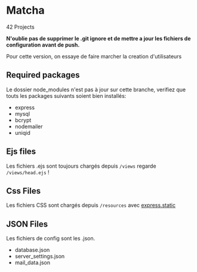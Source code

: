 # Matcha
42 Projects

**N'oublie pas de supprimer le .git ignore et de mettre a jour les fichiers de configuration avant de push.**

Pour cette version, on essaye de faire marcher la creation d'utilisateurs

## Required packages

Le dossier node_modules n'est pas à jour sur cette branche, verifiez que touts les packages suivants soient bien installés:
- express
- mysql
- bcrypt
- nodemailer
- uniqid

## Ejs files

Les fichiers .ejs sont toujours chargés depuis `/views` regarde `/views/head.ejs` !

## Css Files

Les fichiers CSS sont chargés depuis `/resources` avec [express.static](https://expressjs.com/en/starter/static-files.html)

## JSON Files

Les fichiers de config sont les .json.

 - database.json
 - server_settings.json
 - mail_data.json
